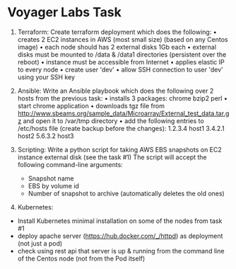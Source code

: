 # Voyager Labs Task

1.	Terraform:
Create terraform deployment which does the following:
•	creates 2 EC2 instances in AWS (most small size) (based on any Centos image)
•	each node should has 2 external disks 1Gb each
•	external disks must be mounted to /data & /data1 directories (persistent over the reboot)
•	instance must be accessible from Internet
•	applies elastic IP to every node 
•	create user 'dev'
•	allow SSH connection to user 'dev' using your SSH key

2.	Ansible:
  Write an Ansible playbook which does the following over 2 hosts from the previous task:
•	installs 3 packages:
  	chrome
    bzip2
    perl
•	start chrome application
•	downloads tgz file from http://www.sbeams.org/sample_data/Microarray/External_test_data.tar.gz and open it to /var/tmp directory 
•	add the following entries to /etc/hosts file (create backup before the changes):
    1.2.3.4 host1
    3.4.2.1 host2
    5.6.3.2 host3

3.	Scripting: 
  Write a python script for taking AWS EBS snapshots on EC2 instance external disk (see the task #1)
  The script will accept the following command-line arguments:
    - Snapshot name  
    - EBS by volume id
    - Number of snapshot to archive (automatically deletes the old ones)

4.	Kubernetes:
- Install Kubernetes minimal installation on some of the nodes from task #1
- deploy apache server (https://hub.docker.com/_/httpd) as deployment (not just a pod)
- check using rest api that server is up & running from the command line of the Centos node (not from the Pod itself)

